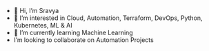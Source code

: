 - 👋 Hi, I’m Sravya
- 👀 I’m interested in Cloud, Automation, Terraform, DevOps, Python, Kubernetes, ML & AI
- 🌱 I’m currently learning Machine Learning
- I’m looking to collaborate on Automation Projects

<!---
sravya-07/sravya-07 is a ✨ special ✨ repository because its `README.md` (this file) appears on your GitHub profile.
You can click the Preview link to take a look at your changes.
--->
